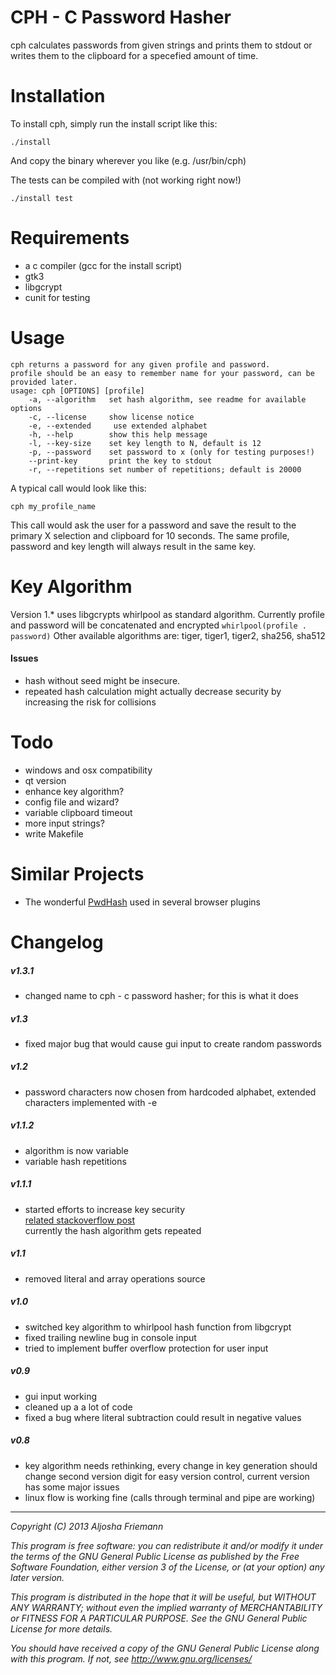 CPH - C Password Hasher
=======================

cph calculates passwords from given strings and prints them to stdout or writes them to
the clipboard for a specefied amount of time.   

Installation
============

To install cph, simply run the install script like this:   

```
./install   
```
And copy the binary wherever you like (e.g. /usr/bin/cph)

The tests can be compiled with (not working right now!)

```
./install test
```

Requirements
============

- a c compiler (gcc for the install script)
- gtk3
- libgcrypt
- cunit for testing

Usage
=====

```
cph returns a password for any given profile and password.
profile should be an easy to remember name for your password, can be provided later.
usage: cph [OPTIONS] [profile]
    -a, --algorithm   set hash algorithm, see readme for available options
    -c, --license     show license notice
    -e, --extended     use extended alphabet
    -h, --help        show this help message
    -l, --key-size    set key length to N, default is 12
    -p, --password    set password to x (only for testing purposes!)
    --print-key       print the key to stdout
    -r, --repetitions set number of repetitions; default is 20000
```

A typical call would look like this:   

```cph my_profile_name```

This call would ask the user for a password and save the result to the primary X
selection and clipboard for 10 seconds. The same profile, password and key length will always result in the same key.

Key Algorithm
=============

Version 1.* uses libgcrypts whirlpool as standard algorithm. Currently profile and password
will be concatenated and encrypted 
```whirlpool(profile . password)```
Other available algorithms are: tiger, tiger1, tiger2, sha256, sha512   

#### Issues

- hash without seed might be insecure.
- repeated hash calculation might actually decrease security by increasing the risk for collisions

Todo
====

- windows and osx compatibility
- qt version
- enhance key algorithm?
- config file and wizard?
- variable clipboard timeout
- more input strings?
- write Makefile

Similar Projects
================

- The wonderful [PwdHash](https://www.pwdhash.com/) used in several browser
  plugins

Changelog
=========

##### v1.3.1
- changed name to cph - c password hasher; for this is what it does

##### v1.3
- fixed major bug that would cause gui input to create random passwords

##### v1.2
- password characters now chosen from hardcoded alphabet, extended characters
  implemented with -e   

##### v1.1.2
- algorithm is now variable
- variable hash repetitions

##### v1.1.1
- started efforts to increase key security    
  [related stackoverflow post](http://stackoverflow.com/questions/348109/is-double-hashing-a-password-less-secure-than-just-hashing-it-once)   
  currently the hash algorithm gets repeated

##### v1.1
- removed literal and array operations source

##### v1.0   
- switched key algorithm to whirlpool hash function from libgcrypt
- fixed trailing newline bug in console input
- tried to implement buffer overflow protection for user input

##### v0.9   
- gui input working
- cleaned up a a lot of code
- fixed a bug where literal subtraction could result in negative values

##### v0.8   
- key algorithm needs rethinking, every change in key generation should change
  second version digit for easy version control, current version has some major
  issues
- linux flow is working fine (calls through terminal and pipe are working)   

----

*Copyright (C) 2013 Aljosha Friemann*

*This program is free software: you can redistribute it and/or modify*
*it under the terms of the GNU General Public License as published by*
*the Free Software Foundation, either version 3 of the License, or*
*(at your option) any later version.*

*This program is distributed in the hope that it will be useful,*
*but WITHOUT ANY WARRANTY; without even the implied warranty of*
*MERCHANTABILITY or FITNESS FOR A PARTICULAR PURPOSE.  See the*
*GNU General Public License for more details.*

*You should have received a copy of the GNU General Public License*
*along with this program.  If not, see http://www.gnu.org/licenses/*
